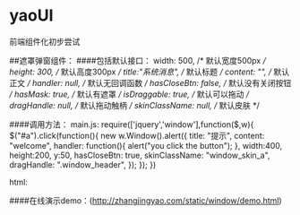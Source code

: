 # yaoUI
前端组件化初步尝试

##遮罩弹窗组件：
####包括默认接口：
	width: 500, 			/* 默认宽度500px */
	height: 300,			/* 默认高度300px */
	title:"系统消息",		/* 默认标题 */
	content: "",			/* 默认正文 */
	handler: null,			/* 默认无回调函数 */
	hasCloseBtn: false,		/* 默认没有关闭按钮 */
	hasMask: true,			/* 默认有遮罩 */
	isDraggable: true,		/* 默认可以拖动 */
	dragHandle: null,		/* 默认拖动触柄 */
	skinClassName: null,	/* 默认皮肤 */

####调用方法：
main.js:
	require(['jquery','window'],function($,w){
		$("#a").click(function(){
			new w.Window().alert({
				title: "提示",
				content: "welcome",
				handler: function(){
							alert("you click the button");
						},
				width:400,
				height:200,
				y:50,
				hasCloseBtn: true,
				skinClassName: "window_skin_a",
				dragHandle: ".window_header",
			});
		});
	})

html:
	<link rel="stylesheet" type="text/css" href="css/base.css">
	<link rel="stylesheet" type="text/css" href="css/window.css">
	<script src="js/require.js" data-main="js/main.js"></script>



####在线演示demo：(http://zhangjingyao.com/static/window/demo.html)

